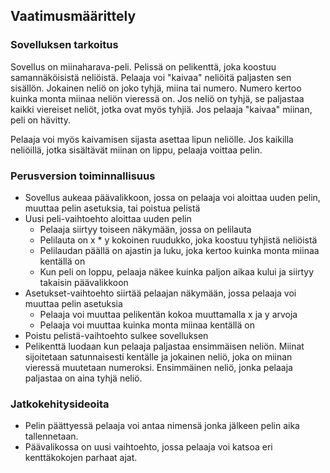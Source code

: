 ## Vaatimusmäärittely ##
### Sovelluksen tarkoitus ###
Sovellus on miinaharava-peli. Pelissä on pelikenttä, joka koostuu samannäköisistä neliöistä. Pelaaja voi "kaivaa" neliöitä paljasten sen sisällön. Jokainen neliö on joko tyhjä, miina tai numero. Numero kertoo kuinka monta miinaa neliön vieressä on. Jos neliö on tyhjä, se paljastaa kaikki viereiset neliöt, jotka ovat myös tyhjiä. Jos pelaaja "kaivaa" miinan, peli on hävitty.

Pelaaja voi myös kaivamisen sijasta asettaa lipun neliölle. Jos kaikilla neliöillä, jotka sisältävät miinan on lippu, pelaaja voittaa pelin.
### Perusversion toiminnallisuus ###
* Sovellus aukeaa päävalikkoon, jossa on pelaaja voi aloittaa uuden pelin, muuttaa pelin asetuksia, tai poistua pelistä
* Uusi peli-vaihtoehto aloittaa uuden pelin
  * Pelaaja siirtyy toiseen näkymään, jossa on pelilauta
  * Pelilauta on x \* y kokoinen ruudukko, joka koostuu tyhjistä neliöistä
  * Pelilaudan päällä on ajastin ja luku, joka kertoo kuinka monta miinaa kentällä on
  * Kun peli on loppu, pelaaja näkee kuinka paljon aikaa kului ja siirtyy takaisin päävalikkoon
* Asetukset-vaihtoehto siirtää pelaajan näkymään, jossa pelaaja voi muuttaa pelin asetuksia
  * Pelaaja voi muuttaa pelikentän kokoa muuttamalla x ja y arvoja
  * Pelaaja voi muuttaa kuinka monta miinaa kentällä on
* Poistu pelistä-vaihtoehto sulkee sovelluksen
* Pelikenttä luodaan kun pelaaja paljastaa ensimmäisen neliön. Miinat sijoitetaan satunnaisesti kentälle ja jokainen neliö, joka on miinan vieressä muutetaan numeroksi. Ensimmäinen neliö, jonka pelaaja paljastaa on aina tyhjä neliö.
### Jatkokehitysideoita ###
* Pelin päättyessä pelaaja voi antaa nimensä jonka jälkeen pelin aika tallennetaan.
* Päävalikossa on uusi vaihtoehto, jossa pelaaja voi katsoa eri kenttäkokojen parhaat ajat.
